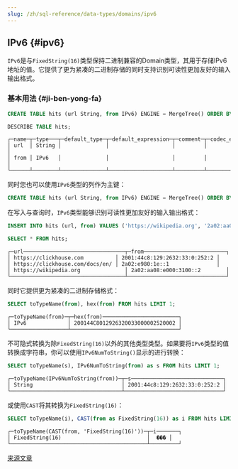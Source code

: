 ```yaml
---
slug: /zh/sql-reference/data-types/domains/ipv6
---
```

## IPv6 {#ipv6}

`IPv6`是与`FixedString(16)`类型保持二进制兼容的Domain类型，其用于存储IPv6地址的值。它提供了更为紧凑的二进制存储的同时支持识别可读性更加友好的输入输出格式。

### 基本用法 {#ji-ben-yong-fa}

``` sql
CREATE TABLE hits (url String, from IPv6) ENGINE = MergeTree() ORDER BY url;

DESCRIBE TABLE hits;
```

    ┌─name─┬─type───┬─default_type─┬─default_expression─┬─comment─┬─codec_expression─┐
    │ url  │ String │              │                    │         │                  │
    │ from │ IPv6   │              │                    │         │                  │
    └──────┴────────┴──────────────┴────────────────────┴─────────┴──────────────────┘

同时您也可以使用`IPv6`类型的列作为主键：

``` sql
CREATE TABLE hits (url String, from IPv6) ENGINE = MergeTree() ORDER BY from;
```

在写入与查询时，`IPv6`类型能够识别可读性更加友好的输入输出格式：

``` sql
INSERT INTO hits (url, from) VALUES ('https://wikipedia.org', '2a02:aa08:e000:3100::2')('https://clickhouse.com', '2001:44c8:129:2632:33:0:252:2')('https://clickhouse.com/docs/en/', '2a02:e980:1e::1');

SELECT * FROM hits;
```

    ┌─url────────────────────────────────┬─from──────────────────────────┐
    │ https://clickhouse.com          │ 2001:44c8:129:2632:33:0:252:2 │
    │ https://clickhouse.com/docs/en/ │ 2a02:e980:1e::1               │
    │ https://wikipedia.org              │ 2a02:aa08:e000:3100::2        │
    └────────────────────────────────────┴───────────────────────────────┘

同时它提供更为紧凑的二进制存储格式：

``` sql
SELECT toTypeName(from), hex(from) FROM hits LIMIT 1;
```

    ┌─toTypeName(from)─┬─hex(from)────────────────────────┐
    │ IPv6             │ 200144C8012926320033000002520002 │
    └──────────────────┴──────────────────────────────────┘

不可隐式转换为除`FixedString(16)`以外的其他类型类型。如果要将`IPv6`类型的值转换成字符串，你可以使用`IPv6NumToString()`显示的进行转换：

``` sql
SELECT toTypeName(s), IPv6NumToString(from) as s FROM hits LIMIT 1;
```

    ┌─toTypeName(IPv6NumToString(from))─┬─s─────────────────────────────┐
    │ String                            │ 2001:44c8:129:2632:33:0:252:2 │
    └───────────────────────────────────┴───────────────────────────────┘

或使用`CAST`将其转换为`FixedString(16)`：

``` sql
SELECT toTypeName(i), CAST(from as FixedString(16)) as i FROM hits LIMIT 1;
```

    ┌─toTypeName(CAST(from, 'FixedString(16)'))─┬─i───────┐
    │ FixedString(16)                           │  ��� │
    └───────────────────────────────────────────┴─────────┘

[来源文章](https://clickhouse.com/docs/en/data_types/domains/ipv6) <!--hide-->
